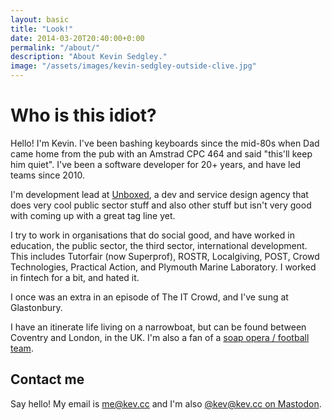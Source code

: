 ```yaml
---
layout: basic
title: "Look!"
date: 2014-03-20T20:40:00+0:00
permalink: "/about/"
description: "About Kevin Sedgley."
image: "/assets/images/kevin-sedgley-outside-clive.jpg"
---
```


# Who is this idiot?

Hello! I'm Kevin. I've been bashing keyboards since the mid-80s when Dad came home from the pub with an Amstrad CPC 464 and said "this'll keep him quiet". I've been a software developer for 20+ years, and have led teams since 2010.

I'm development lead at [Unboxed](//unboxed.co), a dev and service design agency that does very cool public sector stuff and also other stuff but isn't very good with coming up with a great tag line yet. 

I try to work in organisations that do social good, and have worked in education, the public sector, the third sector, international development. This includes Tutorfair (now Superprof), ROSTR, Localgiving, POST, Crowd Technologies, Practical Action, and Plymouth Marine Laboratory. I worked in fintech for a bit, and hated it.

I once was an extra in an episode of <span class="text-decoration-wavy" style="text-decoration-style:wavy;" title="Look, he was sound at the time. You know who.">The IT Crowd</span>, and I've sung at Glastonbury.

I have an itinerate life living on a narrowboat, but can be found between Coventry and London, in the UK. I'm also a fan of a [soap opera / football team](//www.ccfc.co.uk).

## Contact me

Say hello! My email is [me@kev.cc](mailto:me@kev.cc) and I'm also [@kev@kev.cc on Mastodon](//m.kev.cc/@kev).

